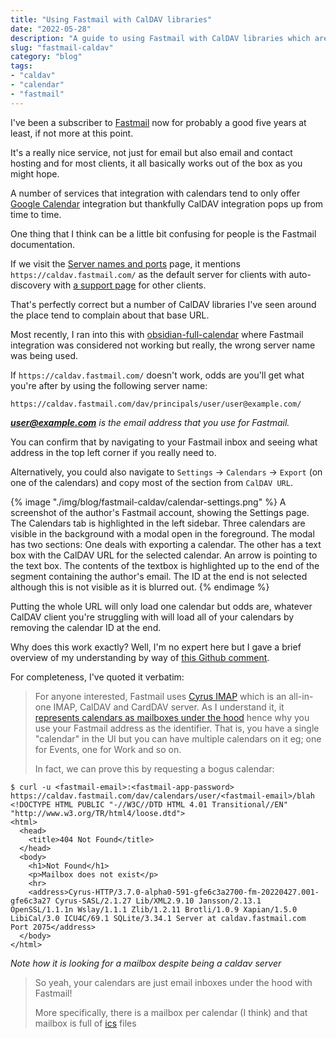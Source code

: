 ```yaml
---
title: "Using Fastmail with CalDAV libraries"
date: "2022-05-28"
description: "A guide to using Fastmail with CalDAV libraries which are often fiddly and struggle to find your calendars"
slug: "fastmail-caldav"
category: "blog"
tags:
- "caldav"
- "calendar"
- "fastmail"
---
```


I've been a subscriber to [Fastmail](https://fastmail.com) now for probably a good five years at least, if not more at this point.

It's a really nice service, not just for email but also email and contact hosting and for most clients, it all basically works out of the box as you might hope.

A number of services that integration with calendars tend to only offer [Google Calendar](https://en.wikipedia.org/wiki/Google_Calendar) integration but thankfully CalDAV integration pops up from time to time.

One thing that I think can be a little bit confusing for people is the Fastmail documentation.

If we visit the [Server names and ports](https://www.fastmail.help/hc/en-us/articles/1500000278342-Server-names-and-ports#calendar) page, it mentions `https://caldav.fastmail.com/` as the default server for clients with auto-discovery with [a support page](https://www.fastmail.help/hc/en-us/articles/360058752834) for other clients.

That's perfectly correct but a number of CalDAV libraries I've seen around the place tend to complain about that base URL.

Most recently, I ran into this with [obsidian-full-calendar](https://github.com/davish/obsidian-full-calendar/issues/87) where Fastmail integration was considered not working but really, the wrong server name was being used.

If `https://caldav.fastmail.com/` doesn't work, odds are you'll get what you're after by using the following server name:

```text
https://caldav.fastmail.com/dav/principals/user/user@example.com/
```

***user@example.com** is the email address that you use for Fastmail.*

You can confirm that by navigating to your Fastmail inbox and seeing what address in the top left corner if you really need to.

Alternatively, you could also navigate to `Settings` → `Calendars` → `Export` (on one of the calendars) and copy most of the section from `CalDAV URL`.

{% image "./img/blog/fastmail-caldav/calendar-settings.png" %}
A screenshot of the author's Fastmail account, showing the Settings page.
The Calendars tab is highlighted in the left sidebar.
Three calendars are visible in the background with a modal open in the foreground.
The modal has two sections: One deals with exporting a calendar.
The other has a text box with the CalDAV URL for the selected calendar.
An arrow is pointing to the text box.
The contents of the textbox is highlighted up to the end of the segment containing the author's email.
The ID at the end is not selected although this is not visible as it is blurred out.
{% endimage %}

Putting the whole URL will only load one calendar but odds are, whatever CalDAV client you're struggling with will load all of your calendars by removing the calendar ID at the end.

Why does this work exactly? Well, I'm no expert here but I gave a brief overview of my understanding by way of [this Github comment](https://github.com/davish/obsidian-full-calendar/pull/106#issuecomment-1120536933).

For completeness, I've quoted it verbatim:

> For anyone interested, Fastmail uses [Cyrus IMAP](https://www.cyrusimap.org/) which is an all-in-one IMAP, CalDAV and CardDAV server. As I understand it, it [represents calendars as mailboxes under the hood](https://www.cyrusimap.org/imap/concepts/features/dav-collection-mgmt.html) hence why you use your Fastmail address as the identifier. That is, you have a single "calendar" in the UI but you can have multiple calendars on it eg; one for Events, one for Work and so on.
>
> In fact, we can prove this by requesting a bogus calendar:

```shell
$ curl -u <fastmail-email>:<fastmail-app-password> https://caldav.fastmail.com/dav/calendars/user/<fastmail-email>/blah
<!DOCTYPE HTML PUBLIC "-//W3C//DTD HTML 4.01 Transitional//EN" "http://www.w3.org/TR/html4/loose.dtd">
<html>
  <head>
    <title>404 Not Found</title>
  </head>
  <body>
    <h1>Not Found</h1>
    <p>Mailbox does not exist</p>
    <hr>
    <address>Cyrus-HTTP/3.7.0-alpha0-591-gfe6c3a2700-fm-20220427.001-gfe6c3a27 Cyrus-SASL/2.1.27 Lib/XML2.9.10 Jansson/2.13.1 OpenSSL/1.1.1n Wslay/1.1.1 Zlib/1.2.11 Brotli/1.0.9 Xapian/1.5.0 LibiCal/3.0 ICU4C/69.1 SQLite/3.34.1 Server at caldav.fastmail.com Port 2075</address>
  </body>
</html>
```

*Note how it is looking for a mailbox despite being a caldav server*

> So yeah, your calendars are just email inboxes under the hood with Fastmail!
>
> More specifically, there is a mailbox per calendar (I think) and that mailbox is full of [ics](https://en.wikipedia.org/wiki/ICalendar) files
